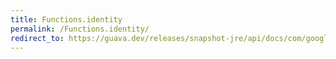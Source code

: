```yaml
---
title: Functions.identity
permalink: /Functions.identity/
redirect_to: https://guava.dev/releases/snapshot-jre/api/docs/com/google/common/base/Functions.html#identity--
---
```

